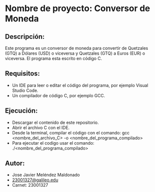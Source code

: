 # Nombre de proyecto: Conversor de Moneda
## Descripción:
Este programa es un conversor de moneda para convertir de Quetzales (GTQ) a Dólares (USD) o viceversa y Quetzales (GTQ) a Euros (EUR) o viceversa.
El programa esta escrito en código C.
## Requisitos:
* Un IDE para leer o editar el código del programa, por ejemplo Visual Studio Code.
* Un compilador de código C, por ejemplo GCC.
## Ejecución:
* Descargar el contenido de este repositorio.
* Abrir el archivo C con el IDE.
* Desde la terminal, compilar el código con el comando: gcc <nombre_del_archivo_C> -o <nombre_del_programa_compilado>
* Para ejecutar el codigo usar el comando: ./<nombre_del_programa_compilado>
## Autor:
* Jose Javier Meléndez Maldonado
* 23001327@galileo.edu
* Carnet: 23001327
